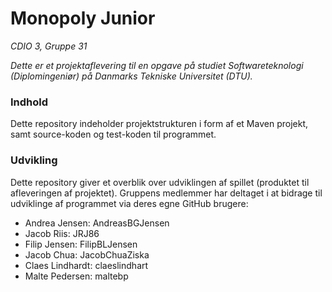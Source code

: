 # Monopoly Junior
*CDIO 3, Gruppe 31*

*Dette er et projektaflevering til en opgave på studiet Softwareteknologi (Diplomingeniør) på Danmarks Tekniske Universitet (DTU).*

### Indhold
Dette repository indeholder projektstrukturen i form af et Maven projekt, samt source-koden og test-koden til programmet.

### Udvikling
Dette repository giver et overblik over udviklingen af spillet (produktet til afleveringen af projektet). 
Gruppens medlemmer har deltaget i at bidrage til udviklinge af programmet via deres egne GitHub brugere:

  * Andrea Jensen: AndreasBGJensen
  * Jacob Riis: JRJ86
  * Filip Jensen: FilipBLJensen
  * Jacob Chua: JacobChuaZiska
  * Claes Lindhardt: claeslindhart
  * Malte Pedersen: maltebp
